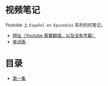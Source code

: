 # 视频笔记

Youtube 上 `Español en Episodios` 系列的的笔记。

- [网址（Youtube 需要翻墙，以及没有字幕）](https://www.youtube.com/user/SOLSchoolofLanguage/playlists)
- [单词表](word-list.md)

# 目录

- [第一集](notes/episodio-1.md)
